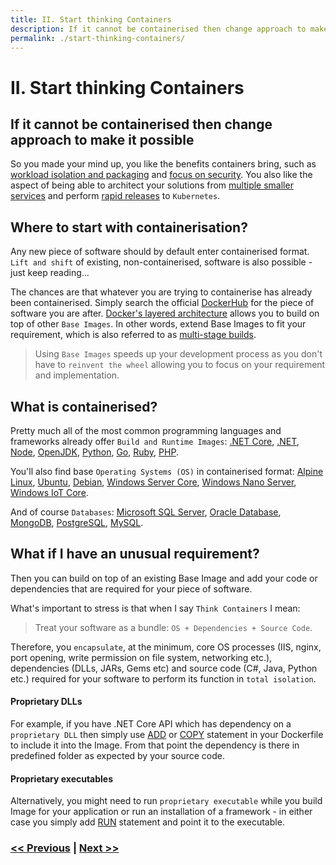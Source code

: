 ```yaml
---
title: II. Start thinking Containers
description: If it cannot be containerised then change approach to make it possible
permalink: ./start-thinking-containers/
---
```


# II. Start thinking Containers

## If it cannot be containerised then change approach to make it possible

So you made your mind up, you like the benefits containers bring, such as [workload isolation and packaging](./docker-kubernetes-and-helm) and [focus on security](./embed-least-privileged-approach). You also like the aspect of being able to architect your solutions from [multiple smaller services](./adopt-mesh-app-and-service-architecture) and perform [rapid releases](./start-early-with-cicd-and-automation) to `Kubernetes`.

## Where to start with containerisation?

Any new piece of software should by default enter containerised format. `Lift and shift` of existing, non-containerised, software is also possible - just keep reading...

The chances are that whatever you are trying to containerise has already been containerised. Simply search the official [DockerHub](https://hub.docker.com/) for the piece of software you are after. [Docker's layered architecture](https://docs.docker.com/storage/storagedriver/#images-and-layers) allows you to build on top of other `Base Images`. In other words, extend Base Images to fit your requirement, which is also referred to as [multi-stage builds](https://docs.docker.com/develop/develop-images/multistage-build).

> Using `Base Images` speeds up your development process as you don't have to `reinvent the wheel` allowing you to focus on your requirement and implementation.

## What is containerised?

Pretty much all of the most common programming languages and frameworks already offer `Build and Runtime Images`: [.NET Core](https://hub.docker.com/_/microsoft-dotnet-core), [.NET](https://hub.docker.com/_/microsoft-dotnet), [Node](https://hub.docker.com/_/node), [OpenJDK](https://hub.docker.com/_/openjdk), [Python](https://hub.docker.com/_/python), [Go](https://hub.docker.com/_/golang), [Ruby](https://hub.docker.com/_/ruby), [PHP](https://hub.docker.com/_/php).

You'll also find base `Operating Systems (OS)` in containerised format: [Alpine Linux](https://hub.docker.com/_/alpine), [Ubuntu](https://hub.docker.com/_/ubuntu), [Debian](https://hub.docker.com/_/debian), [Windows Server Core](https://hub.docker.com/_/microsoft-windows-servercore), [Windows Nano Server](https://hub.docker.com/_/microsoft-windows-nanoserver), [Windows IoT Core](https://hub.docker.com/_/microsoft-windows-iotcore).

And of course `Databases`: [Microsoft SQL Server](https://hub.docker.com/_/microsoft-mssql-server), [Oracle Database](https://hub.docker.com/_/oracle-database-enterprise-edition), [MongoDB](https://hub.docker.com/_/mongo), [PostgreSQL](https://hub.docker.com/_/postgres), [MySQL](https://hub.docker.com/_/mysql).

## What if I have an unusual requirement?

Then you can build on top of an existing Base Image and add your code or dependencies that are required for your piece of software.

What's important to stress is that when I say `Think Containers` I mean:

> Treat your software as a bundle: `OS + Dependencies + Source Code`.

Therefore, you `encapsulate`, at the minimum, core OS processes (IIS, nginx, port opening, write permission on file system, networking etc.), dependencies (DLLs, JARs, Gems etc) and source code (C#, Java, Python etc.) required for your software to perform its function in `total isolation`.

#### Proprietary DLLs

For example, if you have .NET Core API which has dependency on a `proprietary DLL` then simply use [ADD](https://docs.docker.com/engine/reference/builder/#add) or [COPY](https://docs.docker.com/engine/reference/builder/#copy) statement in your Dockerfile to include it into the Image. From that point the dependency is there in predefined folder as expected by your source code. 

#### Proprietary executables

Alternatively, you might need to run `proprietary executable` while you build Image for your application or run an installation of a framework - in either case you simply add [RUN](https://docs.docker.com/engine/reference/builder/#run) statement and point it to the executable.

### [<< Previous](./docker-kubernetes-and-helm) | [Next >>](./embed-least-privileged-approach)